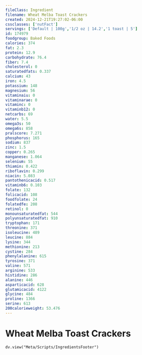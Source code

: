 ```yaml
---
fileClass: Ingredient
filename: Wheat Melba Toast Crackers
created: 2024-12-21T19:27:02-06:00
cssclasses: ['nutFact']
servings: ['Default | 100g','1/2 oz | 14.2','1 toast | 5']
id: 174979
foodgroup: Baked Foods
calories: 374
fat: 2.3
protein: 12.9
carbohydrate: 76.4
fiber: 7.4
cholesterol: 0
saturatedfats: 0.337
calcium: 43
iron: 4.5
potassium: 148
magnesium: 56
vitaminaiu: 0
vitaminarae: 0
vitaminc: 0
vitaminb12: 0
netcarbs: 69
water: 5.5
omega3s: 50
omega6s: 858
pralscore: 7.271
phosphorus: 165
sodium: 837
zinc: 1.5
copper: 0.265
manganese: 1.064
selenium: 55
thiamin: 0.422
riboflavin: 0.299
niacin: 5.083
pantothenicacid: 0.517
vitaminb6: 0.103
folate: 132
folicacid: 108
foodfolate: 24
folatedfe: 208
retinol: 0
monounsaturatedfat: 544
polyunsaturatedfat: 910
tryptophan: 171
threonine: 371
isoleucine: 489
leucine: 884
lysine: 344
methionine: 213
cystine: 284
phenylalanine: 615
tyrosine: 371
valine: 571
arginine: 533
histidine: 286
alanine: 446
asparticacid: 628
glutamicacid: 4122
glycine: 484
proline: 1366
serine: 613
200calorieweight: 53.476
---
```


# Wheat Melba Toast Crackers

```dataviewjs
dv.view("Meta/Scripts/IngredientsFooter")
```